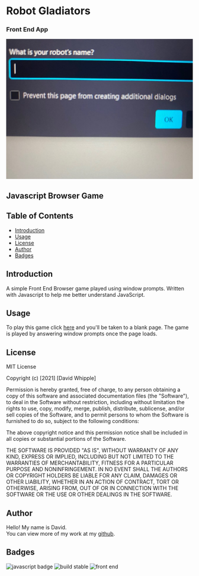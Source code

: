 # Robot Gladiators

### Front End App
![app snapshot](./assets/images/app-snapshot.jpg)

## Javascript Browser Game

## Table of Contents

- [Introduction](#introduction)
- [Usage](#usage)
- [License](#license)
- [Author](#author)
- [Badges](#badges)

## Introduction

A simple Front End Browser game played using window prompts. Written with Javascript to help me better understand JavaScript.

## Usage

To play this game click [here](https://d-whipp.github.io/robot-gladiators/) and you'll be taken to a blank page. The game is played by answering window prompts once the page loads.

## License

MIT License

Copyright (c) [2021] [David Whipple]

Permission is hereby granted, free of charge, to any person obtaining a copy
of this software and associated documentation files (the "Software"), to deal
in the Software without restriction, including without limitation the rights
to use, copy, modify, merge, publish, distribute, sublicense, and/or sell
copies of the Software, and to permit persons to whom the Software is
furnished to do so, subject to the following conditions:

The above copyright notice and this permission notice shall be included in all
copies or substantial portions of the Software.

THE SOFTWARE IS PROVIDED "AS IS", WITHOUT WARRANTY OF ANY KIND, EXPRESS OR
IMPLIED, INCLUDING BUT NOT LIMITED TO THE WARRANTIES OF MERCHANTABILITY,
FITNESS FOR A PARTICULAR PURPOSE AND NONINFRINGEMENT. IN NO EVENT SHALL THE
AUTHORS OR COPYRIGHT HOLDERS BE LIABLE FOR ANY CLAIM, DAMAGES OR OTHER
LIABILITY, WHETHER IN AN ACTION OF CONTRACT, TORT OR OTHERWISE, ARISING FROM,
OUT OF OR IN CONNECTION WITH THE SOFTWARE OR THE USE OR OTHER DEALINGS IN THE
SOFTWARE.

## Author

Hello! My name is David. <br>
You can view more of my work at my [github](https://github.com/D-Whipp).

## Badges

![javascript badge](https://img.shields.io/badge/language-javascript-blue)
![build stable](https://img.shields.io/badge/build-stable-blue)
![front end](https://img.shields.io/badge/development-front%20end-brightgreen)

